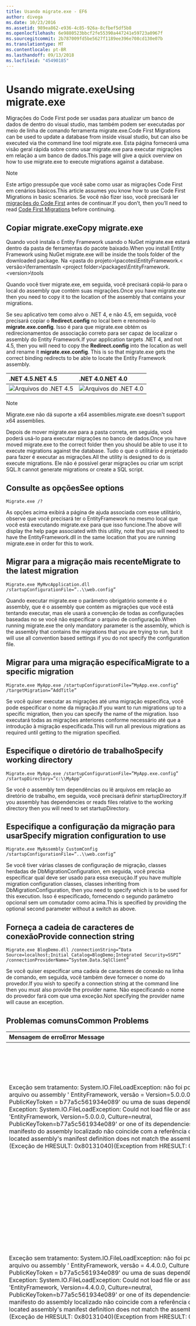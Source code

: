 ```yaml
---
title: Usando migrate.exe - EF6
author: divega
ms.date: 10/23/2016
ms.assetid: 989ea862-e936-4c85-926a-8cfbef5df5b8
ms.openlocfilehash: 6e9880523bbcf2fe55390a447241e59723a0967f
ms.sourcegitcommit: 2b787009fd5be5627f1189ee396e708cd130e07b
ms.translationtype: MT
ms.contentlocale: pt-BR
ms.lasthandoff: 09/13/2018
ms.locfileid: "45490185"
---
```

# <a name="using-migrateexe"></a><span data-ttu-id="2e654-102">Usando migrate.exe</span><span class="sxs-lookup"><span data-stu-id="2e654-102">Using migrate.exe</span></span>
<span data-ttu-id="2e654-103">Migrações do Code First pode ser usadas para atualizar um banco de dados de dentro do visual studio, mas também podem ser executadas por meio de linha de comando ferramenta migrate.exe.</span><span class="sxs-lookup"><span data-stu-id="2e654-103">Code First Migrations can be used to update a database from inside visual studio, but can also be executed via the command line tool migrate.exe.</span></span> <span data-ttu-id="2e654-104">Esta página fornecerá uma visão geral rápida sobre como usar migrate.exe para executar migrações em relação a um banco de dados.</span><span class="sxs-lookup"><span data-stu-id="2e654-104">This page will give a quick overview on how to use migrate.exe to execute migrations against a database.</span></span>

> [!NOTE]
> <span data-ttu-id="2e654-105">Este artigo pressupõe que você sabe como usar as migrações Code First em cenários básicos.</span><span class="sxs-lookup"><span data-stu-id="2e654-105">This article assumes you know how to use Code First Migrations in basic scenarios.</span></span> <span data-ttu-id="2e654-106">Se você não fizer isso, você precisará ler [migrações do Code First](~/ef6/modeling/code-first/migrations/index.md) antes de continuar.</span><span class="sxs-lookup"><span data-stu-id="2e654-106">If you don’t, then you’ll need to read [Code First Migrations](~/ef6/modeling/code-first/migrations/index.md) before continuing.</span></span>

## <a name="copy-migrateexe"></a><span data-ttu-id="2e654-107">Copiar migrate.exe</span><span class="sxs-lookup"><span data-stu-id="2e654-107">Copy migrate.exe</span></span>

<span data-ttu-id="2e654-108">Quando você instala o Entity Framework usando o NuGet migrate.exe estará dentro da pasta de ferramentas do pacote baixado.</span><span class="sxs-lookup"><span data-stu-id="2e654-108">When you install Entity Framework using NuGet migrate.exe will be inside the tools folder of the downloaded package.</span></span> <span data-ttu-id="2e654-109">Na &lt;pasta do projeto&gt;\\pacotes\\EntityFramework.&lt; versão&gt;\\ferramentas</span><span class="sxs-lookup"><span data-stu-id="2e654-109">In &lt;project folder&gt;\\packages\\EntityFramework.&lt;version&gt;\\tools</span></span>

<span data-ttu-id="2e654-110">Quando você tiver migrate.exe, em seguida, você precisará copiá-lo para o local do assembly que contém suas migrações.</span><span class="sxs-lookup"><span data-stu-id="2e654-110">Once you have migrate.exe then you need to copy it to the location of the assembly that contains your migrations.</span></span>

<span data-ttu-id="2e654-111">Se seu aplicativo tem como alvo o .NET 4, e não 4.5, em seguida, você precisará copiar o **Redirect.config** no local bem e renomeá-lo **migrate.exe.config**. Isso é para que migrate.exe obtém os redirecionamentos de associação correto para ser capaz de localizar o assembly do Entity Framework.</span><span class="sxs-lookup"><span data-stu-id="2e654-111">If your application targets .NET 4, and not 4.5, then you will need to copy the **Redirect.config** into the location as well and rename it **migrate.exe.config**. This is so that migrate.exe gets the correct binding redirects to be able to locate the Entity Framework assembly.</span></span>

| <span data-ttu-id="2e654-112">.NET 4.5</span><span class="sxs-lookup"><span data-stu-id="2e654-112">.NET 4.5</span></span>                                   | <span data-ttu-id="2e654-113">.NET 4.0</span><span class="sxs-lookup"><span data-stu-id="2e654-113">.NET 4.0</span></span>                                   |
|:-------------------------------------------|:-------------------------------------------|
| ![Arquivos do .NET 4.5](~/ef6/media/net45files.png)  | ![Arquivos do .NET 4.0](~/ef6/media/net40files.png)  |

> [!NOTE]
> <span data-ttu-id="2e654-116">Migrate.exe não dá suporte a x64 assemblies.</span><span class="sxs-lookup"><span data-stu-id="2e654-116">migrate.exe doesn't support x64 assemblies.</span></span>

<span data-ttu-id="2e654-117">Depois de mover migrate.exe para a pasta correta, em seguida, você poderá usá-lo para executar migrações no banco de dados.</span><span class="sxs-lookup"><span data-stu-id="2e654-117">Once you have moved migrate.exe to the correct folder then you should be able to use it to execute migrations against the database.</span></span> <span data-ttu-id="2e654-118">Tudo o que o utilitário é projetado para fazer é executar as migrações.</span><span class="sxs-lookup"><span data-stu-id="2e654-118">All the utility is designed to do is execute migrations.</span></span> <span data-ttu-id="2e654-119">Ele não é possível gerar migrações ou criar um script SQL.</span><span class="sxs-lookup"><span data-stu-id="2e654-119">It cannot generate migrations or create a SQL script.</span></span>

## <a name="see-options"></a><span data-ttu-id="2e654-120">Consulte as opções</span><span class="sxs-lookup"><span data-stu-id="2e654-120">See options</span></span>

``` console
Migrate.exe /?
```

<span data-ttu-id="2e654-121">As opções acima exibirá a página de ajuda associada com esse utilitário, observe que você precisará ter o EntityFramework no mesmo local que você está executando migrate.exe para que isso funcione.</span><span class="sxs-lookup"><span data-stu-id="2e654-121">The above will display the help page associated with this utility, note that you will need to have the EntityFramework.dll in the same location that you are running migrate.exe in order for this to work.</span></span>

## <a name="migrate-to-the-latest-migration"></a><span data-ttu-id="2e654-122">Migrar para a migração mais recente</span><span class="sxs-lookup"><span data-stu-id="2e654-122">Migrate to the latest migration</span></span>

``` console
Migrate.exe MyMvcApplication.dll /startupConfigurationFile=”..\\web.config”
```

<span data-ttu-id="2e654-123">Quando executar migrate.exe o parâmetro obrigatório somente é o assembly, que é o assembly que contém as migrações que você está tentando executar, mas ele usará a convenção de todas as configurações baseadas no se você não especificar o arquivo de configuração.</span><span class="sxs-lookup"><span data-stu-id="2e654-123">When running migrate.exe the only mandatory parameter is the assembly, which is the assembly that contains the migrations that you are trying to run, but it will use all convention based settings if you do not specify the configuration file.</span></span>

## <a name="migrate-to-a-specific-migration"></a><span data-ttu-id="2e654-124">Migrar para uma migração específica</span><span class="sxs-lookup"><span data-stu-id="2e654-124">Migrate to a specific migration</span></span>

``` console
Migrate.exe MyApp.exe /startupConfigurationFile=”MyApp.exe.config” /targetMigration=”AddTitle”
```

<span data-ttu-id="2e654-125">Se você quiser executar as migrações até uma migração específica, você pode especificar o nome da migração.</span><span class="sxs-lookup"><span data-stu-id="2e654-125">If you want to run migrations up to a specific migration, then you can specify the name of the migration.</span></span> <span data-ttu-id="2e654-126">Isso executará todas as migrações anteriores conforme necessário até que a introdução à migração especificada.</span><span class="sxs-lookup"><span data-stu-id="2e654-126">This will run all previous migrations as required until getting to the migration specified.</span></span>

## <a name="specify-working-directory"></a><span data-ttu-id="2e654-127">Especifique o diretório de trabalho</span><span class="sxs-lookup"><span data-stu-id="2e654-127">Specify working directory</span></span>

``` console
Migrate.exe MyApp.exe /startupConfigurationFile=”MyApp.exe.config” /startupDirectory=”c:\\MyApp”
```

<span data-ttu-id="2e654-128">Se você o assembly tem dependências ou lê arquivos em relação ao diretório de trabalho, em seguida, você precisará definir startupDirectory.</span><span class="sxs-lookup"><span data-stu-id="2e654-128">If you assembly has dependencies or reads files relative to the working directory then you will need to set startupDirectory.</span></span>

## <a name="specify-migration-configuration-to-use"></a><span data-ttu-id="2e654-129">Especifique a configuração da migração para usar</span><span class="sxs-lookup"><span data-stu-id="2e654-129">Specify migration configuration to use</span></span>

``` console
Migrate.exe MyAssembly CustomConfig /startupConfigurationFile=”..\\web.config”
```

<span data-ttu-id="2e654-130">Se você tiver várias classes de configuração de migração, classes herdadas de DbMigrationConfiguration, em seguida, você precisa especificar qual deve ser usado para essa execução.</span><span class="sxs-lookup"><span data-stu-id="2e654-130">If you have multiple migration configuration classes, classes inheriting from DbMigrationConfiguration, then you need to specify which is to be used for this execution.</span></span> <span data-ttu-id="2e654-131">Isso é especificado, fornecendo o segundo parâmetro opcional sem um comutador como acima.</span><span class="sxs-lookup"><span data-stu-id="2e654-131">This is specified by providing the optional second parameter without a switch as above.</span></span>

## <a name="provide-connection-string"></a><span data-ttu-id="2e654-132">Forneça a cadeia de caracteres de conexão</span><span class="sxs-lookup"><span data-stu-id="2e654-132">Provide connection string</span></span>

``` console
Migrate.exe BlogDemo.dll /connectionString=”Data Source=localhost;Initial Catalog=BlogDemo;Integrated Security=SSPI” /connectionProviderName=”System.Data.SqlClient”
```

<span data-ttu-id="2e654-133">Se você quiser especificar uma cadeia de caracteres de conexão na linha de comando, em seguida, você também deve fornecer o nome do provedor.</span><span class="sxs-lookup"><span data-stu-id="2e654-133">If you wish to specify a connection string at the command line then you must also provide the provider name.</span></span> <span data-ttu-id="2e654-134">Não especificando o nome do provedor fará com que uma exceção.</span><span class="sxs-lookup"><span data-stu-id="2e654-134">Not specifying the provider name will cause an exception.</span></span>

## <a name="common-problems"></a><span data-ttu-id="2e654-135">Problemas comuns</span><span class="sxs-lookup"><span data-stu-id="2e654-135">Common Problems</span></span>

| <span data-ttu-id="2e654-136">Mensagem de erro</span><span class="sxs-lookup"><span data-stu-id="2e654-136">Error Message</span></span>                                                                                                                                                                                                                                                                                                                      | <span data-ttu-id="2e654-137">Solução</span><span class="sxs-lookup"><span data-stu-id="2e654-137">Solution</span></span>                                                                                                                                                                                                                                                                                             |
|:-----------------------------------------------------------------------------------------------------------------------------------------------------------------------------------------------------------------------------------------------------------------------------------------------------------------------------------|:-----------------------------------------------------------------------------------------------------------------------------------------------------------------------------------------------------------------------------------------------------------------------------------------------------|
| <span data-ttu-id="2e654-138">Exceção sem tratamento: System.IO.FileLoadException: não foi possível carregar arquivo ou assembly ' EntityFramework, versão = Version=5.0.0.0, Culture = neutral, PublicKeyToken = b77a5c561934e089' ou uma de suas dependências.</span><span class="sxs-lookup"><span data-stu-id="2e654-138">Unhandled Exception: System.IO.FileLoadException:  Could not load file or assembly 'EntityFramework, Version=5.0.0.0, Culture=neutral, PublicKeyToken=b77a5c561934e089' or one of its dependencies.</span></span> <span data-ttu-id="2e654-139">Definição do manifesto do assembly localizado não coincide com a referência de assembly.</span><span class="sxs-lookup"><span data-stu-id="2e654-139">The located assembly's manifest definition does not match the assembly reference.</span></span> <span data-ttu-id="2e654-140">(Exceção de HRESULT: 0x80131040)</span><span class="sxs-lookup"><span data-stu-id="2e654-140">(Exception from HRESULT: 0x80131040)</span></span>         | <span data-ttu-id="2e654-141">Normalmente, isso significa que você está executando um aplicativo .NET 4 sem o arquivo Redirect.config.</span><span class="sxs-lookup"><span data-stu-id="2e654-141">This typically means that you are running a .NET 4 application without the Redirect.config file.</span></span> <span data-ttu-id="2e654-142">Você precisa copiar o Redirect.config no mesmo local como migrate.exe e renomeie-o para migrate.exe.config.</span><span class="sxs-lookup"><span data-stu-id="2e654-142">You need to copy the Redirect.config to the same location as migrate.exe and rename it to migrate.exe.config.</span></span>                                                                                       |
| <span data-ttu-id="2e654-143">Exceção sem tratamento: System.IO.FileLoadException: não foi possível carregar arquivo ou assembly ' EntityFramework, versão = 4.4.0.0, Culture = neutral, PublicKeyToken = b77a5c561934e089' ou uma de suas dependências.</span><span class="sxs-lookup"><span data-stu-id="2e654-143">Unhandled Exception: System.IO.FileLoadException: Could not load file or assembly 'EntityFramework, Version=4.4.0.0, Culture=neutral, PublicKeyToken=b77a5c561934e089' or one of its dependencies.</span></span> <span data-ttu-id="2e654-144">Definição do manifesto do assembly localizado não coincide com a referência de assembly.</span><span class="sxs-lookup"><span data-stu-id="2e654-144">The located assembly's manifest definition does not match the assembly reference.</span></span> <span data-ttu-id="2e654-145">(Exceção de HRESULT: 0x80131040)</span><span class="sxs-lookup"><span data-stu-id="2e654-145">(Exception from HRESULT: 0x80131040)</span></span>          | <span data-ttu-id="2e654-146">Essa exceção significa que você está executando um aplicativo com o Redirect.config copiado para o local de migrate.exe do .NET 4.5.</span><span class="sxs-lookup"><span data-stu-id="2e654-146">This exception means that you are running a .NET 4.5 application with the Redirect.config copied to the migrate.exe location.</span></span> <span data-ttu-id="2e654-147">Se seu aplicativo for .NET 4.5, em seguida, você não precisará ter o arquivo de configuração com os redirecionamentos dentro.</span><span class="sxs-lookup"><span data-stu-id="2e654-147">If your app is .NET 4.5 then you do not need to have the config file with the redirects inside.</span></span> <span data-ttu-id="2e654-148">Exclua o arquivo migrate.exe.config.</span><span class="sxs-lookup"><span data-stu-id="2e654-148">Delete the migrate.exe.config file.</span></span>                                    |
| <span data-ttu-id="2e654-149">Erro: Não é possível atualizar o banco de dados de acordo com o modelo atual porque existem alterações pendentes e a migração automática está desabilitada.</span><span class="sxs-lookup"><span data-stu-id="2e654-149">ERROR: Unable to update database to match the current model because there are pending changes and automatic migration is disabled.</span></span> <span data-ttu-id="2e654-150">Gravar as alterações do modelo pendentes em uma migração baseada em código ou habilitar a migração automática.</span><span class="sxs-lookup"><span data-stu-id="2e654-150">Either write the pending model changes to a code-based migration or enable automatic migration.</span></span> <span data-ttu-id="2e654-151">Defina DbMigrationsConfiguration.AutomaticMigrationsEnabled para verdadeiro para habilitar a migração automática.</span><span class="sxs-lookup"><span data-stu-id="2e654-151">Set DbMigrationsConfiguration.AutomaticMigrationsEnabled to true to enable automatic migration.</span></span> | <span data-ttu-id="2e654-152">Esse erro ocorre se migrar de execução quando você não tiver criado uma migração para lidar com as alterações feitas no modelo e o banco de dados não coincide com o modelo.</span><span class="sxs-lookup"><span data-stu-id="2e654-152">This error occurs if running migrate when you haven’t created a migration to cope with changes made to the model, and the database does not match the model.</span></span> <span data-ttu-id="2e654-153">Adicionar uma propriedade a uma classe de modelo, em seguida, executando migrate.exe sem criar uma migração para atualizar o banco de dados é um exemplo disso.</span><span class="sxs-lookup"><span data-stu-id="2e654-153">Adding a property to a model class then running migrate.exe without creating a migration to upgrade the database is an example of this.</span></span> |
| <span data-ttu-id="2e654-154">Erro: Tipo não for resolvido para o membro ' System.Data.Entity.Migrations.Design.ToolingFacade+UpdateRunner,EntityFramework, versão = Version=5.0.0.0, Culture = neutral, PublicKeyToken = b77a5c561934e089'.</span><span class="sxs-lookup"><span data-stu-id="2e654-154">ERROR: Type is not resolved for member 'System.Data.Entity.Migrations.Design.ToolingFacade+UpdateRunner,EntityFramework, Version=5.0.0.0, Culture=neutral, PublicKeyToken=b77a5c561934e089'.</span></span>                                                                                                                                       | <span data-ttu-id="2e654-155">Esse erro pode ser causado pela especificação de um diretório de inicialização incorretos.</span><span class="sxs-lookup"><span data-stu-id="2e654-155">This error can be caused by specifying an incorrect startup directory.</span></span> <span data-ttu-id="2e654-156">Isso deve ser o local de migrate.exe</span><span class="sxs-lookup"><span data-stu-id="2e654-156">This must be the location of migrate.exe</span></span>                                                                                                                                                                                      |
| <span data-ttu-id="2e654-157">Exceção sem tratamento: System. NullReferenceException: referência de objeto não definida para uma instância de um objeto.</span><span class="sxs-lookup"><span data-stu-id="2e654-157">Unhandled Exception: System.NullReferenceException: Object reference not set to an instance of an object.</span></span> <br/>   <span data-ttu-id="2e654-158">no System.Data.Entity.Migrations.Console.Program.Main (String [] args)</span><span class="sxs-lookup"><span data-stu-id="2e654-158">at System.Data.Entity.Migrations.Console.Program.Main(String[] args)</span></span>                                                                                                                                             | <span data-ttu-id="2e654-159">Isso pode ser causado por não especificar um parâmetro obrigatório para um cenário que você está usando.</span><span class="sxs-lookup"><span data-stu-id="2e654-159">This can be caused by not specifying a required parameter for a scenario that you are using.</span></span> <span data-ttu-id="2e654-160">Por exemplo, especificando uma cadeia de caracteres de conexão sem especificar o nome do provedor.</span><span class="sxs-lookup"><span data-stu-id="2e654-160">For example specifying a connection string without specifying the provider name.</span></span>                                                                                                                        |
| <span data-ttu-id="2e654-161">Erro: mais de um tipo de configuração de migrações foi encontrado no assembly 'ClassLibrary1'.</span><span class="sxs-lookup"><span data-stu-id="2e654-161">ERROR: More than one migrations configuration type was found in the assembly 'ClassLibrary1'.</span></span> <span data-ttu-id="2e654-162">Especifique o nome de um para usar.</span><span class="sxs-lookup"><span data-stu-id="2e654-162">Specify the name of the one to use.</span></span>                                                                                                                                                                                                  | <span data-ttu-id="2e654-163">Como o erro afirma, há mais de uma classe de configuração no assembly fornecido.</span><span class="sxs-lookup"><span data-stu-id="2e654-163">As the error states, there is more than one configuration class in the given assembly.</span></span> <span data-ttu-id="2e654-164">Você deve usar a opção de /configurationType para especificar qual deles usar.</span><span class="sxs-lookup"><span data-stu-id="2e654-164">You must use the /configurationType switch to specify which to use.</span></span>                                                                                                                                           |
| <span data-ttu-id="2e654-165">Erro: Não foi possível carregar arquivo ou assembly '&lt;assemblyName&gt;' ou uma de suas dependências.</span><span class="sxs-lookup"><span data-stu-id="2e654-165">ERROR: Could not load file or assembly ‘&lt;assemblyName&gt;’ or one of its dependencies.</span></span> <span data-ttu-id="2e654-166">O assembly determinado nome ou a codebase era inválido.</span><span class="sxs-lookup"><span data-stu-id="2e654-166">The given assembly name or codebase was invalid.</span></span> <span data-ttu-id="2e654-167">(Exceção de HRESULT: 0x80131047)</span><span class="sxs-lookup"><span data-stu-id="2e654-167">(Exception from HRESULT: 0x80131047)</span></span>                                                                                                                                                    | <span data-ttu-id="2e654-168">Isso pode ser causado por especificar um nome de assembly incorretamente ou não ter</span><span class="sxs-lookup"><span data-stu-id="2e654-168">This can be caused by specifying an assembly name incorrectly or not having</span></span>                                                                                                                                                                                                                          |
| <span data-ttu-id="2e654-169">Erro: Não foi possível carregar arquivo ou assembly '&lt;assemblyName&gt;' ou uma de suas dependências.</span><span class="sxs-lookup"><span data-stu-id="2e654-169">ERROR: Could not load file or assembly ‘&lt;assemblyName&gt;' or one of its dependencies.</span></span> <span data-ttu-id="2e654-170">Foi feita uma tentativa de carregar um programa com um formato incorreto.</span><span class="sxs-lookup"><span data-stu-id="2e654-170">An attempt was made to load a program with an incorrect format.</span></span>                                                                                                                                                                          | <span data-ttu-id="2e654-171">Isso acontece se você está tentando executar migrate.exe em x64 aplicativo.</span><span class="sxs-lookup"><span data-stu-id="2e654-171">This happens if you are trying to run migrate.exe against an x64 application.</span></span> <span data-ttu-id="2e654-172">EF 5.0 e abaixo funcionará somente em x86.</span><span class="sxs-lookup"><span data-stu-id="2e654-172">EF 5.0 and below will only work on x86.</span></span>                                                                                                                                                                                |
